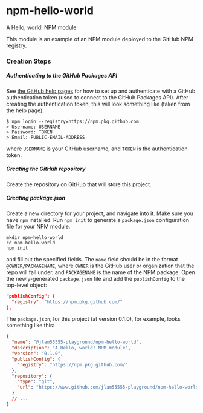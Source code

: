 # npm-hello-world
A Hello, world! NPM module

This module is an example of an NPM module deployed to the GitHub NPM registry.

### Creation Steps

##### Authenticating to the GitHub Packages API
See [the GitHub help pages][1] for how to set up and authenticate with a GitHub authentication token (used to connect to the GitHub Packages API). After creating the authentication token, this will look something like (taken from the help page):
```
$ npm login --registry=https://npm.pkg.github.com
> Username: USERNAME
> Password: TOKEN
> Email: PUBLIC-EMAIL-ADDRESS
```
where `USERNAME` is your GitHub username, and `TOKEN` is the authentication token.

##### Creating the GitHub repository
Create the repository on GitHub that will store this project.

##### Creating package.json
Create a new directory for your project, and navigate into it. Make sure you have `npm` installed. Run `npm init` to generate a `package.json` configuration file for your NPM module.
```shell script
mkdir npm-hello-world
cd npm-hello-world
npm init
```
and fill out the specified fields. The `name` field should be in the format `@OWNER/PACKAGENAME`, where `OWNER` is the GitHub user or organization that the repo will fall under, and `PACKAGENAME` is the name of the NPM package. Open the newly-generated `package.json` file and add the `publishConfig` to the top-level object:
```json
"publishConfig": {
  "registry": "https://npm.pkg.github.com/"
},
```
The `package.json`, for this project (at version 0.1.0), for example, looks something like this:
```json
{
  "name": "@jlam55555-playground/npm-hello-world",
  "description": "A Hello, world! NPM module",
  "version": "0.1.0",
  "publishConfig": {
    "registry": "https://npm.pkg.github.com/"
  },
  "repository": {
    "type": "git",
    "url": "https://www.github.com/jlam55555-playground/npm-hello-world"
  }
  // ...
}
```

[1]: https://help.github.com/en/packages/using-github-packages-with-your-projects-ecosystem/configuring-npm-for-use-with-github-packages
